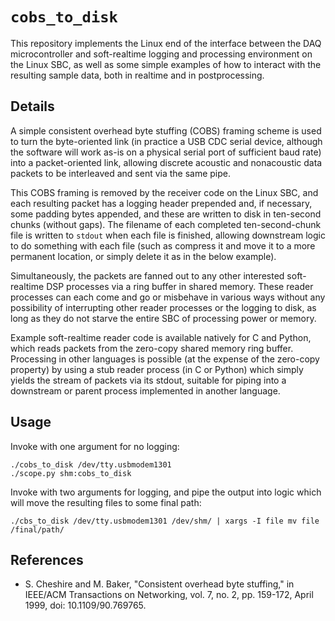 # `cobs_to_disk`

This repository implements the Linux end of the interface between the DAQ microcontroller and soft-realtime logging and processing environment on the Linux SBC, as well as some simple examples of how to interact with the resulting sample data, both in realtime and in postprocessing.

## Details

A simple consistent overhead byte stuffing (COBS) framing scheme is used to turn the byte-oriented link (in practice a USB CDC serial device, although the software will work as-is on a physical serial port of sufficient baud rate) into a packet-oriented link, allowing discrete acoustic and nonacoustic data packets to be interleaved and sent via the same pipe.

 This COBS framing is removed by the receiver code on the Linux SBC, and each resulting packet has a logging header prepended and, if necessary, some padding bytes appended, and these are written to disk in ten-second chunks (without gaps). The filename of each completed ten-second-chunk file is written to `stdout` when each file is finished, allowing downstream logic to do something with each file (such as compress it and move it to a more permanent location, or simply delete it as in the below example).
 
 Simultaneously, the packets are fanned out to any other interested soft-realtime DSP processes via a ring buffer in shared memory. These reader processes can each come and go or misbehave in various ways without any possibility of interrupting other reader processes or the logging to disk, as long as they do not starve the entire SBC of processing power or memory.

Example soft-realtime reader code is available natively for C and Python, which reads packets from the zero-copy shared memory ring buffer. Processing in other languages is possible (at the expense of the zero-copy property) by using a stub reader process (in C or Python) which simply yields the stream of packets via its stdout, suitable for piping into a downstream or parent process implemented in another language.

## Usage

Invoke with one argument for no logging:

    ./cobs_to_disk /dev/tty.usbmodem1301
    ./scope.py shm:cobs_to_disk

Invoke with two arguments for logging, and pipe the output into logic which will move the resulting files to some final path:

    ./cbs_to_disk /dev/tty.usbmodem1301 /dev/shm/ | xargs -I file mv file /final/path/

## References

- S. Cheshire and M. Baker, "Consistent overhead byte stuffing," in IEEE/ACM Transactions on Networking, vol. 7, no. 2, pp. 159-172, April 1999, doi: 10.1109/90.769765.
